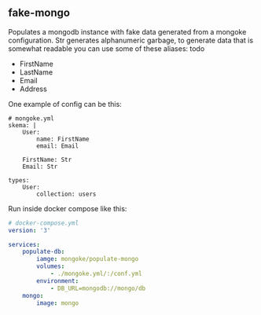 ## fake-mongo

Populates a mongodb instance with fake data generated from a mongoke configuration.
Str generates alphanumeric garbage, to generate data that is somewhat readable you can use some of these aliases:
todo
- FirstName
- LastName
- Email
- Address

One example of config can be this:
```
# mongoke.yml
skema: |
    User:
        name: FirstName
        email: Email

    FirstName: Str
    Email: Str

types:
    User:
        collection: users
```

Run inside docker compose like this:
```yml
# docker-compose.yml
version: '3'

services:
    populate-db:
        iamge: mongoke/populate-mongo
        volumes:
            - ./mongoke.yml/:/conf.yml
        environment:
            - DB_URL=mongodb://mongo/db
    mongo:
        image: mongo
```